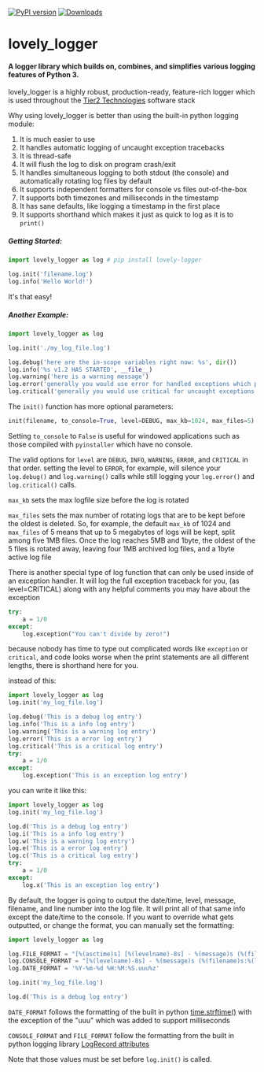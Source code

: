 [![PyPI version](https://badge.fury.io/py/lovely-logger.svg)](https://badge.fury.io/py/lovely-logger) [![Downloads](https://pepy.tech/badge/lovely-logger)](https://pepy.tech/project/lovely-logger)

# lovely_logger

#### A logger library which builds on, combines, and simplifies various logging features of Python 3.



lovely_logger is a highly robust, production-ready, feature-rich logger which is used throughout the [Tier2 Technologies](https://www.tier2.tech/) software stack



Why using lovely_logger is better than using the built-in python logging module:

1. It is much easier to use
2. It handles automatic logging of uncaught exception tracebacks
3. It is thread-safe
4. It will flush the log to disk on program crash/exit
5. It handles simultaneous logging to both stdout (the console) and automatically rotating log files by default
6. It supports independent formatters for console vs files out-of-the-box
7. It supports both timezones and milliseconds in the timestamp
8. It has sane defaults, like logging a timestamp in the first place
9. It supports shorthand which makes it just as quick to log as it is to `print()`



##### Getting Started:

```python
import lovely_logger as log # pip install lovely-logger

log.init('filename.log')
log.info('Hello World!')
```

It's that easy!





##### Another Example:

```python
import lovely_logger as log

log.init('./my_log_file.log')

log.debug('here are the in-scope variables right now: %s', dir())
log.info('%s v1.2 HAS STARTED', __file__)
log.warning('here is a warning message')
log.error('generally you would use error for handled exceptions which prevent further execution')
log.critical('generally you would use critical for uncaught exceptions')
```



The `init()` function has more optional parameters:

```python
init(filename, to_console=True, level=DEBUG, max_kb=1024, max_files=5)
```

Setting `to_console` to `False` is useful for windowed applications such as those compiled with `pyinstaller` which have no console.

The valid options for `level` are `DEBUG`, `INFO`, `WARNING`, `ERROR`, and `CRITICAL` in that order. setting the level to `ERROR`, for example, will silence your `log.debug()` and `log.warning()` calls while still logging your `log.error()` and `log.critical()` calls.

`max_kb` sets the max logfile size before the log is rotated

`max_files` sets the max number of rotating logs that are to be kept before the oldest is deleted. So, for example, the default `max_kb` of 1024 and `max_files`  of 5 means that up to 5 megabytes of logs will be kept, split among five 1MB files. Once the log reaches 5MB and 1byte, the oldest of the 5 files is rotated away, leaving four 1MB archived log files, and a 1byte active log file



There is another special type of log function that can only be used inside of an exception handler. It will log the full exception traceback for you, (as level=CRITICAL) along with any helpful comments you may have about the exception

```python
try:
    a = 1/0
except:
    log.exception("You can't divide by zero!")
```



because nobody has time to type out complicated words like `exception` or `critical`, and code looks worse when the print statements are all different lengths, there is shorthand here for you.

instead of this:

```python
import lovely_logger as log
log.init('my_log_file.log')

log.debug('This is a debug log entry')
log.info('This is a info log entry')
log.warning('This is a warning log entry')
log.error('This is a error log entry')
log.critical('This is a critical log entry')
try:
    a = 1/0
except:
    log.exception('This is an exception log entry')
```

you can write it like this:

```python
import lovely_logger as log
log.init('my_log_file.log')

log.d('This is a debug log entry')
log.i('This is a info log entry')
log.w('This is a warning log entry')
log.e('This is a error log entry')
log.c('This is a critical log entry')
try:
    a = 1/0
except:
    log.x('This is an exception log entry')
```



By default, the logger is going to output the date/time, level, message, filename, and line number into the log file. It will print all of that same info except the date/time to the console. If you want to override what gets outputted, or change the format, you can manually set the formatting:

```python
import lovely_logger as log

log.FILE_FORMAT = "[%(asctime)s] [%(levelname)-8s] - %(message)s (%(filename)s:%(lineno)s)"
log.CONSOLE_FORMAT = "[%(levelname)-8s] - %(message)s (%(filename)s:%(lineno)s)"
log.DATE_FORMAT = '%Y-%m-%d %H:%M:%S.uuu%z'

log.init('my_log_file.log')

log.d('This is a debug log entry')
```



`DATE_FORMAT` follows the formatting of the built in python [time.strftime()](https://docs.python.org/3/library/time.html#time.strftime) with the exception of the "uuu" which was added to support milliseconds

`CONSOLE_FORMAT` and `FILE_FORMAT` follow the formatting from the built in python logging library [LogRecord attributes](https://docs.python.org/3/library/logging.html#logrecord-attributes)

Note that those values must be set before `log.init()` is called.

